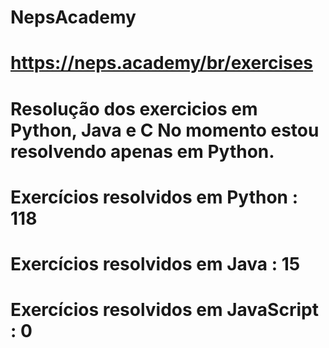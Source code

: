 # NepsAcademy
# https://neps.academy/br/exercises 
# Resolução dos exercicios em Python, Java e C No momento estou resolvendo apenas em Python.
# Exercícios resolvidos em Python : 118
# Exercícios resolvidos em Java : 15
# Exercícios resolvidos em JavaScript : 0
